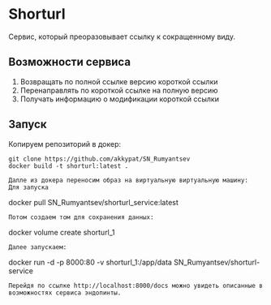 # Shorturl

Сервис, который преоразовывает ссылку к сокращенному виду.

## Возможности сервиса

1. Возвращать по полной ссылке версию короткой ссылки
2. Перенаправлять по короткой ссылке на полную версию
3. Получать информацию о модификации короткой ссылки

## Запуск

Копируем репозиторий в докер:
```
git clone https://github.com/akkypat/SN_Rumyantsev
docker build -t shorturl:latest .

Далле из докера переносим образ на виртуальную виртуальную машину:
Для запуска
```
docker pull SN_Rumyantsev/shorturl_service:latest
```
Потом создаем том для сохранения данных:
```
docker volume create shorturl_1
```
Далее запускаем:
```
docker run -d -p 8000:80 -v shorturl_1:/app/data SN_Rumyantsev/shorturl-service
```
Перейдя по ссылке http://localhost:8000/docs можно увидеть описанные в возможностях сервиса эндопинты.